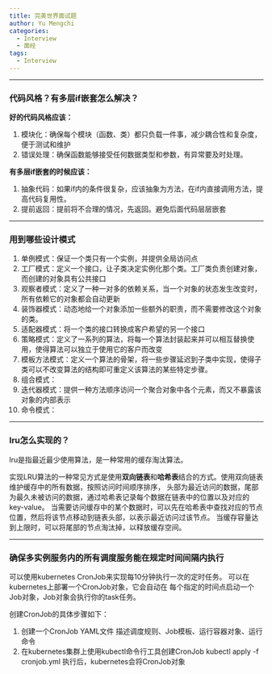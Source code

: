 ```yaml
---
title: 完美世界面试题
author: Yu Mengchi
categories:
  - Interview
  - 面经
tags:
  - Interview
---
```


---
### 代码风格？有多层if嵌套怎么解决？
**好的代码风格应该：**
1. 模块化：确保每个模块（函数、类）都只负载一件事，减少耦合性和复杂度，便于测试和维护
2. 错误处理：确保函数能够接受任何数据类型和参数，有异常要及时处理。

**有多层if嵌套的时候应该：**
1. 抽象代码：如果if内的条件很复杂，应该抽象为方法，在if内直接调用方法，提高代码复用性。
2. 提前返回：提前将不合理的情况，先返回。避免后面代码层层嵌套


---
### 用到哪些设计模式
1. 单例模式：保证一个类只有一个实例，并提供全局访问点
2. 工厂模式：定义一个接口，让子类决定实例化那个类。工厂类负责创建对象，而创建的对象具有公共接口
3. 观察者模式：定义了一种一对多的依赖关系，当一个对象的状态发生改变时，所有依赖它的对象都会自动更新
4. 装饰器模式：动态地给一个对象添加一些额外的职责，而不需要修改这个对象的类。
5. 适配器模式：将一个类的接口转换成客户希望的另一个接口
6. 策略模式：定义了一系列的算法，将每一个算法封装起来并可以相互替换使用，使得算法可以独立于使用它的客户而改变
7. 模板方法模式：定义一个算法的骨架，将一些步骤延迟到子类中实现，使得子类可以不改变算法的结构即可重定义该算法的某些特定步骤。
8. 组合模式：
9. 迭代器模式：提供一种方法顺序访问一个聚合对象中各个元素，而又不暴露该对象的内部表示
10. 命令模式：






---
### lru怎么实现的？
lru是指最近最少使用算法，是一种常用的缓存淘汰算法。

实现LRU算法的一种常见方式是使用**双向链表**和**哈希表**结合的方式。使用双向链表维护缓存中的所有数据，按照访问时间顺序排序，
头部为最近访问的数据，尾部为最久未被访问的数据，通过哈希表记录每个数据在链表中的位置以及对应的key-value。
当需要访问缓存中的某个数据时，可以先在哈希表中查找对应的节点位置，然后将该节点移动到链表头部，以表示最近访问过该节点。
当缓存容量达到上限时，可以将尾部的节点淘汰掉，以释放缓存空间。


---
### 确保多实例服务内的所有调度服务能在规定时间间隔内执行

可以使用kubernetes CronJob来实现每10分钟执行一次的定时任务。 可以在kubernetes上部署一个CronJob对象，它会自动在
每个指定的时间点启动一个Job对象，Job对象会执行你的task任务。

创建CronJob的具体步骤如下：
1. 创建一个CronJob YAML文件
描述调度规则、Job模板、运行容器对象、运行命令
2. 在kubernetes集群上使用kubectl命令行工具创建CronJob
kubectl apply -f cronjob.yml
执行后，kubernetes会将CronJob对象
